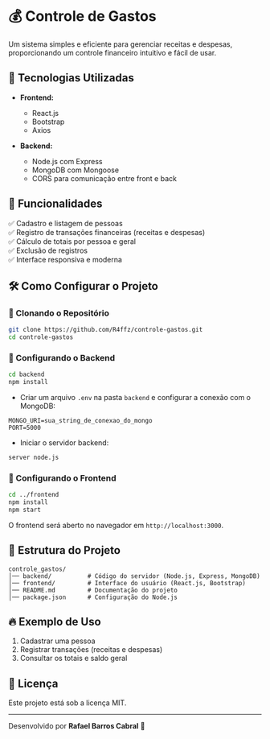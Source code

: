 # 💰 Controle de Gastos

Um sistema simples e eficiente para gerenciar receitas e despesas, proporcionando um controle financeiro intuitivo e fácil de usar.

## 🚀 Tecnologias Utilizadas

- **Frontend:**
  - React.js
  - Bootstrap
  - Axios

- **Backend:**
  - Node.js com Express
  - MongoDB com Mongoose
  - CORS para comunicação entre front e back

## 🎯 Funcionalidades

✅ Cadastro e listagem de pessoas  
✅ Registro de transações financeiras (receitas e despesas)  
✅ Cálculo de totais por pessoa e geral  
✅ Exclusão de registros  
✅ Interface responsiva e moderna  

## 🛠️ Como Configurar o Projeto

### 🔹 Clonando o Repositório

```sh
git clone https://github.com/R4ffz/controle-gastos.git
cd controle-gastos
```

### 🔹 Configurando o Backend

```sh
cd backend
npm install
```

- Criar um arquivo `.env` na pasta `backend` e configurar a conexão com o MongoDB:

```
MONGO_URI=sua_string_de_conexao_do_mongo
PORT=5000
```

- Iniciar o servidor backend:

```sh
server node.js
```

### 🔹 Configurando o Frontend

```sh
cd ../frontend
npm install
npm start
```

O frontend será aberto no navegador em `http://localhost:3000`.

## 📂 Estrutura do Projeto

```
controle_gastos/
│── backend/          # Código do servidor (Node.js, Express, MongoDB)
│── frontend/         # Interface do usuário (React.js, Bootstrap)
│── README.md         # Documentação do projeto
│── package.json      # Configuração do Node.js
```

## 🔥 Exemplo de Uso

1. Cadastrar uma pessoa
2. Registrar transações (receitas e despesas)
3. Consultar os totais e saldo geral

## 📝 Licença

Este projeto está sob a licença MIT.

---

Desenvolvido por **Rafael Barros Cabral** 🚀
